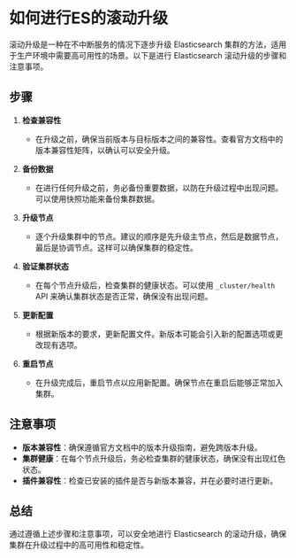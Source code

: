 # 如何进行ES的滚动升级

滚动升级是一种在不中断服务的情况下逐步升级 Elasticsearch 集群的方法，适用于生产环境中需要高可用性的场景。以下是进行 Elasticsearch 滚动升级的步骤和注意事项。

## 步骤

1. **检查兼容性**
   - 在升级之前，确保当前版本与目标版本之间的兼容性。查看官方文档中的版本兼容性矩阵，以确认可以安全升级。

2. **备份数据**
   - 在进行任何升级之前，务必备份重要数据，以防在升级过程中出现问题。可以使用快照功能来备份集群数据。

3. **升级节点**
   - 逐个升级集群中的节点。建议的顺序是先升级主节点，然后是数据节点，最后是协调节点。这样可以确保集群的稳定性。

4. **验证集群状态**
   - 在每个节点升级后，检查集群的健康状态。可以使用 `_cluster/health` API 来确认集群状态是否正常，确保没有出现问题。

5. **更新配置**
   - 根据新版本的要求，更新配置文件。新版本可能会引入新的配置选项或更改现有选项。

6. **重启节点**
   - 在升级完成后，重启节点以应用新配置。确保节点在重启后能够正常加入集群。

## 注意事项

- **版本兼容性**：确保遵循官方文档中的版本升级指南，避免跨版本升级。
- **集群健康**：在每个节点升级后，务必检查集群的健康状态，确保没有出现红色状态。
- **插件兼容性**：检查已安装的插件是否与新版本兼容，并在必要时进行更新。

## 总结
通过遵循上述步骤和注意事项，可以安全地进行 Elasticsearch 的滚动升级，确保集群在升级过程中的高可用性和稳定性。